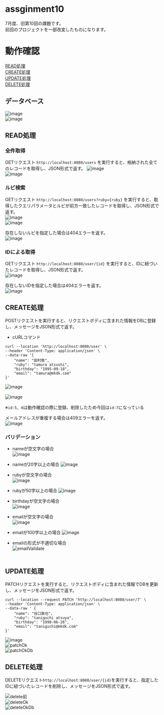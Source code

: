 # assginment10
7月度、旧第10回の課題です。  
前回のプロジェクトを一部改変したものになります。
  
# 動作確認
[READ処理](https://github.com/mkdk72ki/assignment10/tree/feature/patch-delete#read%E5%87%A6%E7%90%86)  
[CREATE処理](https://github.com/mkdk72ki/assignment10/tree/feature/patch-delete#create%E5%87%A6%E7%90%86)  
[UPDATE処理](https://github.com/mkdk72ki/assignment10/tree/feature/patch-delete#update%E5%87%A6%E7%90%86)  
[DELETE処理](https://github.com/mkdk72ki/assignment10/tree/feature/patch-delete#delete%E5%87%A6%E7%90%86)  
  
## データベース
![image](https://github.com/mkdk72ki/assignment10/assets/143886913/18177996-5230-4057-89d7-07c74f364ad0)  
![image](https://github.com/mkdk72ki/assignment10/assets/143886913/b218e984-2a4c-4164-a4dd-002548a88018)

  
## READ処理

### 全件取得

GETリクエスト `http://localhost:8080/users` を実行すると、格納された全てのレコードを取得し、JSON形式で返す。
![image](https://github.com/mkdk72ki/assignment10/assets/143886913/7fe42ddf-959f-4aa3-8e4a-819923a886d2)  
![image](https://github.com/mkdk72ki/assignment10/assets/143886913/bdbc981a-6415-444c-aebe-93fc87fa5848)


### ルビ検索
  
GETリクエスト `http://localhost:8080/users?ruby={ruby}` を実行すると、取得したクエリパラメータとルビが前方一致したレコードを取得し、JSON形式で返す。  
![image](https://github.com/mkdk72ki/assignment10/assets/143886913/40fa355b-bad8-4925-96f1-5b68a26ec60d)  
![image](https://github.com/mkdk72ki/assignment10/assets/143886913/d57d6ac1-d491-4d12-97cd-d375a8e366d7)  

存在しないルビを指定した場合は404エラーを返す。  
![image](https://github.com/mkdk72ki/assignment10/assets/143886913/4673b643-53fe-4311-af56-eb346741cb79)


### IDによる取得
  
GETリクエスト `http://localhost:8080/user/{id}` を実行すると、IDに紐づいたレコードを取得し、JSON形式で返す。  
![image](https://github.com/mkdk72ki/assignment10/assets/143886913/9f80baf4-7809-4e7f-9e5f-3f375279e2ff)

存在しないIDを指定した場合は404エラーを返す。  
![image](https://github.com/mkdk72ki/assignment10/assets/143886913/3a9d4ff4-e1fd-4152-bdb7-90b131377771)  

  
## CREATE処理

POSTリクエストを実行すると、リクエストボディに含まれた情報をDBに登録し、メッセージをJSON形式で返す。

- cURLコマンド

```
curl --location 'http://localhost:8080/user' \
--header 'Content-Type: application/json' \
--data-raw '{
    "name": "田村敦",
    "ruby": "tamura atsushi",
    "birthday": "1995-09-18",
    "email": "tamura@mkdk.com"
}'
```

![image](https://github.com/mkdk72ki/assignment10/assets/143886913/a17a9b99-d942-4d8b-a6cf-42c57f321652)  

![image](https://github.com/mkdk72ki/assignment10/assets/143886913/9ce5cf8a-27d7-4385-8db3-08f400b490ff)　　

※`id:5, 6`は動作確認の際に登録、削除したため今回は`id:7`になっている  

    
メールアドレスが重複する場合は409エラーを返す。  
![image](https://github.com/mkdk72ki/assignment10/assets/143886913/2b8f565b-7c7c-4d40-99f9-8a9937c96860)


### バリデーション

- nameが空文字の場合  
![image](https://github.com/mkdk72ki/assignment10/assets/143886913/1b27e372-2fe4-472d-ab5a-0d3cbd2fe0ad)

- nameが20字以上の場合
![image](https://github.com/mkdk72ki/assignment10/assets/143886913/76931ebc-1ea8-4ce6-8351-c0f0ab67ab3c)
  
  
- rubyが空文字の場合    
![image](https://github.com/mkdk72ki/assignment10/assets/143886913/b79202c4-3945-4cf5-a2a7-ed63059a8858)
  
- rubyが50字以上の場合
![image](https://github.com/mkdk72ki/assignment10/assets/143886913/00a67f34-e3de-4647-a10f-45869ca4c6cc)  

  
- birthdayが空文字の場合  
![image](https://github.com/mkdk72ki/assignment10/assets/143886913/64868698-85aa-4a61-b4c4-3515bf85a3af)
  
  
- emailが空文字の場合    
![image](https://github.com/mkdk72ki/assignment10/assets/143886913/562e817b-35e3-4b0a-adc4-41f1608a9e46)

- emailが100字以上の場合
![image](https://github.com/mkdk72ki/assignment10/assets/143886913/a83c6052-d81d-425d-83ba-9182ad88a096)  

- emailの形式が不適切な場合  
![emailValidate](https://github.com/mkdk72ki/assignment10/assets/143886913/6d36eccc-4831-4e48-89a3-78bb36e82e20)  
　　

## UPDATE処理
PATCHリクエストを実行すると、リクエストボディに含まれた情報でDBを更新し、メッセージをJSON形式で返す。

``` cURLコマンド
curl --location --request PATCH 'http://localhost:8080/user/7' \
--header 'Content-Type: application/json' \
--data-raw ' {
    "name": "谷口敦也",
    "ruby": "taniguchi atsuya",
    "birthday": "1998-06-26",
    "email": "taniguchi@mkdk.com"
}'
```

![image](https://github.com/mkdk72ki/assignment10/assets/143886913/2cdcf912-ccce-443d-a2ab-a61c76d396ed)  
![patchOk](https://github.com/mkdk72ki/assignment10/assets/143886913/94023e17-0e6f-4335-ab1c-af4e90b45070)  
![patchOkDb](https://github.com/mkdk72ki/assignment10/assets/143886913/71775836-84fc-4e51-9962-20c1144a1b2b)  
  
## DELETE処理
DELETEリクエスト`http://localhost:8080/user/{id}`を実行すると、指定したIDに紐づいたレコードを削除し、メッセージをJSON形式で返す。
  
![delete前](https://github.com/mkdk72ki/assignment10/assets/143886913/8e407e5b-5560-4b40-9de0-0d3f5093394d)  
![deleteOk](https://github.com/mkdk72ki/assignment10/assets/143886913/79efd993-4aa6-4796-b783-79a63a1b08b6)  
![deleteOkDb](https://github.com/mkdk72ki/assignment10/assets/143886913/fa102c02-71df-460a-b4ae-7ad782d411a1)  

